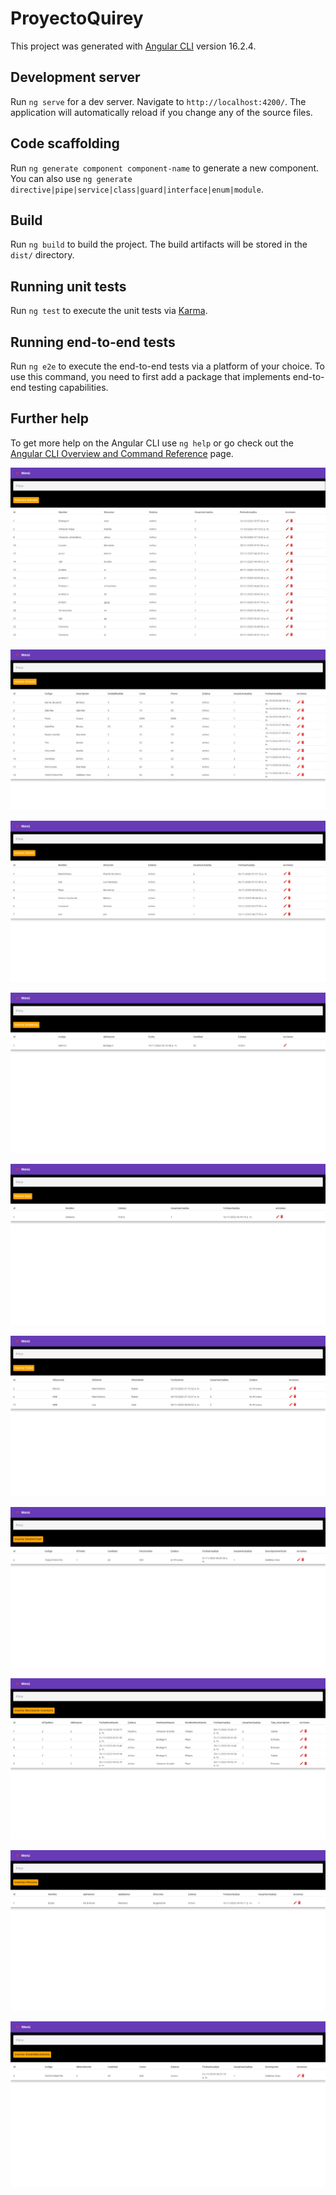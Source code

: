 # ProyectoQuirey

This project was generated with [Angular CLI](https://github.com/angular/angular-cli) version 16.2.4.

## Development server

Run `ng serve` for a dev server. Navigate to `http://localhost:4200/`. The application will automatically reload if you change any of the source files.

## Code scaffolding

Run `ng generate component component-name` to generate a new component. You can also use `ng generate directive|pipe|service|class|guard|interface|enum|module`.

## Build

Run `ng build` to build the project. The build artifacts will be stored in the `dist/` directory.

## Running unit tests

Run `ng test` to execute the unit tests via [Karma](https://karma-runner.github.io).

## Running end-to-end tests

Run `ng e2e` to execute the end-to-end tests via a platform of your choice. To use this command, you need to first add a package that implements end-to-end testing capabilities.

## Further help

To get more help on the Angular CLI use `ng help` or go check out the [Angular CLI Overview and Command Reference](https://angular.io/cli) page.



<!-- Almacenes -->
![Alt text](image-22.png)
<!-- Articulos -->
![Alt text](image-23.png)
<!-- Clientes -->
![Alt text](image-20.png)
<!-- Existencias -->
![Alt text](image-19.png)
<!-- Rutas -->
![Alt text](image-18.png)
<!-- Tickets -->
![Alt text](image-16.png)
<!-- Detalle Tickets -->
![Alt text](image-15.png)
<!-- Movimientos Inventario -->
![Alt text](image-24.png)
<!-- Personas -->
![Alt text](image-12.png)
<!-- Detalle Movimiento -->
![Alt text](image-25.png)





